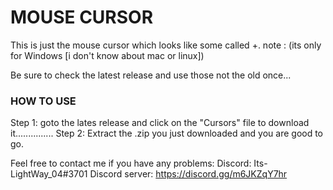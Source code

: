 # MOUSE CURSOR
This is just the mouse cursor which looks like some called +.
note : (its only for Windows [i don't know about mac or linux])

Be sure to check the latest release and use those not the old once...

### HOW TO USE

Step 1: goto the lates release and click on the "Cursors" file to download it...............
Step 2: Extract the .zip you just downloaded and you are good to go.


Feel free to contact me if you have any problems:
Discord: Its-LightWay_04#3701
Discord server: https://discord.gg/m6JKZqY7hr
